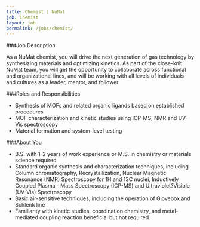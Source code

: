```yaml
---
title: Chemist | NuMat
job: Chemist
layout: job
permalink: /jobs/chemist/
---
```


###Job Description

As a NuMat chemist, you will drive the next generation of gas technology by
synthesizing materials and optimizing kinetics. As part of the close-knit NuMat
team, you will get the opportunity to collaborate across functional and
organizational lines, and will be working with all levels of individuals and
cultures as a leader, mentor, and follower.

###Roles and Responsibilities

 * Synthesis of MOFs and related organic ligands based on established procedures
 * MOF characterization and kinetic studies using ICP-MS, NMR and UV-Vis spectroscopy
 * Material formation and system-level testing

###About You

* B.S. with 1-2 years of work experience or M.S. in chemistry or materials science required
* Standard organic synthesis and characterization techniques, including Column chromatography, Recrystallization, Nuclear Magnetic Resonance (NMR) Spectroscopy for 1H and 13C nuclei, Inductively Coupled Plasma - Mass Spectroscopy (ICP-MS) and Ultraviolet?Visible (UV-Vis) Spectroscopy
* Basic air-sensitive techniques, including the operation of Glovebox and Schlenk line
* Familiarity with kinetic studies, coordination chemistry, and metal-mediated coupling reaction beneficial but not required
